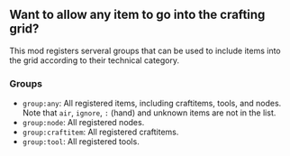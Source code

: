 ## Want to allow any item to go into the crafting grid?
This mod registers serveral groups that can be used to include items into the grid according to their technical category.

### Groups
* `group:any`: All registered items, including craftitems, tools, and nodes. Note that `air`, `ignore`, `:` (hand) and unknown items are not in the list.
* `group:node`: All registered nodes.
* `group:craftitem`: All registered craftitems.
* `group:tool`: All registered tools.
